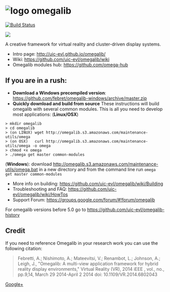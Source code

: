 ![logo](https://code.google.com/p/omegalib/logo?cct=1370642046) omegalib
========
[![Build Status](https://travis-ci.org/uic-evl/omegalib.svg?branch=master)](https://travis-ci.org/uic-evl/omegalib)

<img src="https://github.com/uic-evl/omegalib/wiki/intro/banner.jpg"/>

A creative framework for virtual reality and cluster-driven display systems.

- Intro page: http://uic-evl.github.io/omegalib/
- Wiki: https://github.com/uic-evl/omegalib/wiki
- Omegalib modules hub: https://github.com/omega-hub

## If you are in a rush: ##
- **Download a Windows precompiled version**: https://github.com/febret/omegalib-windows/archive/master.zip
- **Quickly download and build from source** These instructions will build omegalib with several common modules. This is all you need to develop most applications:
(**Linux/OSX**)
```
> mkdir omegalib
> cd omegalib
> (on LINUX) wget http://omegalib.s3.amazonaws.com/maintenance-utils/omega
> (on OSX)   curl http://omegalib.s3.amazonaws.com/maintenance-utils/omega -o omega
> chmod +x omega
> ./omega get master common-modules
```
(**Windows**): download http://omegalib.s3.amazonaws.com/maintenance-utils/omega.bat in a new directory and from the command line run `omega get master common-modules`


- More info on building: https://github.com/uic-evl/omegalib/wiki/Building
- Troubleshooting and FAQ: https://github.com/uic-evl/omegalib/wiki/HowTos
- Support Forum: https://groups.google.com/forum/#!forum/omegalib
 
For omegalib versions before 5.0 go to https://github.com/uic-evl/omegalib-history

## Credit ##
If you need to reference Omegalib in your research work you can use the following citation:

> Febretti, A.; Nishimoto, A.; Mateevitsi, V.; Renambot, L.; Johnson, A.; Leigh, J., "Omegalib: A multi-view application framework for hybrid reality display environments," Virtual Reality (VR), 2014 iEEE , vol., no., pp.9,14, March 29 2014-April 2 2014
doi: 10.1109/VR.2014.6802043

<a href="https://plus.google.com/105527429589387055081" rel="publisher">Google+</a>
